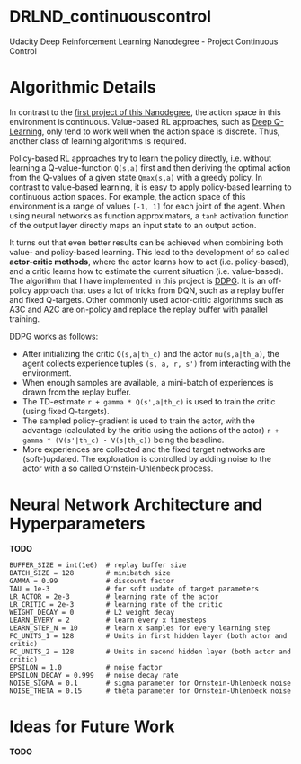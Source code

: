 # DRLND_continuouscontrol
Udacity Deep Reinforcement Learning Nanodegree - Project Continuous Control

# Algorithmic Details

In contrast to the [first project of this Nanodegree](https://github.com/alxwdm/DRLND_projects/tree/master/p1_navigation/), the action space in this environment is continuous. Value-based RL approaches, such as [Deep Q-Learning](https://storage.googleapis.com/deepmind-media/dqn/DQNNaturePaper.pdf), only tend to work well when the action space is discrete. Thus, another class of learning algorithms is required.

Policy-based RL approaches try to learn the policy directly, i.e. without learning a Q-value-function `Q(s,a)` first and then deriving the optimal action from the Q-values of a given state `Qmax(s,a)` with a greedy policy. In contrast to value-based learning, it is easy to apply policy-based learning to continuous action spaces. For example, the action space of this environment is a range of values `[-1, 1]` for each joint of the agent. When using neural networks as function approximators, a `tanh` activation function of the output layer directly maps an input state to an output action.  

It turns out that even better results can be achieved when combining both value- and policy-based learning. This lead to the development of so called **actor-critic methods**, where the actor learns how to act (i.e. policy-based), and a critic learns how to estimate the current situation (i.e. value-based). The algorithm that I have implemented in this project is [DDPG](https://arxiv.org/abs/1509.02971). It is an off-policy approach that uses a lot of tricks from DQN, such as a replay buffer and fixed Q-targets. Other commonly used actor-critic algorithms such as A3C and A2C are on-policy and replace the replay buffer with parallel training. 

DDPG works as follows: 
* After initializing the critic `Q(s,a|th_c)` and the actor `mu(s,a|th_a)`, the agent collects experience tuples `(s, a, r, s')` from interacting with the environment. 
* When enough samples are available, a mini-batch of experiences is drawn from the replay buffer. 
* The TD-estimate `r + gamma * Q(s',a|th_c)` is used to train the critic (using fixed Q-targets).
* The sampled policy-gradient is used to train the actor, with the advantage (calculated by the critic using the actions of the actor) `r + gamma * (V(s'|th_c) - V(s|th_c))` being the baseline.
* More experiences are collected and the fixed target networks are (soft-)updated. The exploration is controlled by adding noise to the actor with a so called Ornstein-Uhlenbeck process.

# Neural Network Architecture and Hyperparameters

**TODO**

```
BUFFER_SIZE = int(1e6)  # replay buffer size
BATCH_SIZE = 128        # minibatch size
GAMMA = 0.99            # discount factor
TAU = 1e-3              # for soft update of target parameters
LR_ACTOR = 2e-3         # learning rate of the actor 
LR_CRITIC = 2e-3        # learning rate of the critic
WEIGHT_DECAY = 0        # L2 weight decay
LEARN_EVERY = 2         # learn every x timesteps
LEARN_STEP_N = 10       # learn x samples for every learning step
FC_UNITS_1 = 128        # Units in first hidden layer (both actor and critic)
FC_UNITS_2 = 128        # Units in second hidden layer (both actor and critic)
EPSILON = 1.0           # noise factor 
EPSILON_DECAY = 0.999   # noise decay rate 
NOISE_SIGMA = 0.1       # sigma parameter for Ornstein-Uhlenbeck noise
NOISE_THETA = 0.15      # theta parameter for Ornstein-Uhlenbeck noise
```

# Ideas for Future Work

**TODO**
